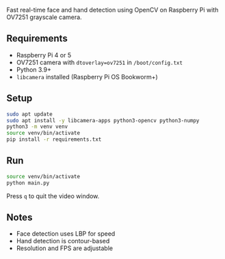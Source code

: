 Fast real-time face and hand detection using OpenCV on Raspberry Pi with OV7251 grayscale camera.

## Requirements
- Raspberry Pi 4 or 5
- OV7251 camera with `dtoverlay=ov7251` in `/boot/config.txt`
- Python 3.9+
- `libcamera` installed (Raspberry Pi OS Bookworm+)

## Setup
```bash
sudo apt update
sudo apt install -y libcamera-apps python3-opencv python3-numpy
python3 -m venv venv
source venv/bin/activate
pip install -r requirements.txt
```

## Run
```bash
source venv/bin/activate
python main.py
```

Press `q` to quit the video window.

## Notes
- Face detection uses LBP for speed
- Hand detection is contour-based
- Resolution and FPS are adjustable
